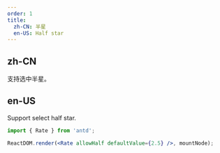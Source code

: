```yaml
---
order: 1
title:
  zh-CN: 半星
  en-US: Half star
---
```


## zh-CN

支持选中半星。

## en-US

Support select half star.

````jsx
import { Rate } from 'antd';

ReactDOM.render(<Rate allowHalf defaultValue={2.5} />, mountNode);
````
